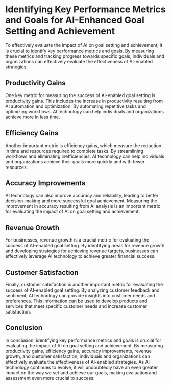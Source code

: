 Identifying Key Performance Metrics and Goals for AI-Enhanced Goal Setting and Achievement
==================================================================================================================================================================

To effectively evaluate the impact of AI on goal setting and achievement, it is crucial to identify key performance metrics and goals. By measuring these metrics and tracking progress towards specific goals, individuals and organizations can effectively evaluate the effectiveness of AI-enabled strategies.

Productivity Gains
------------------

One key metric for measuring the success of AI-enabled goal setting is productivity gains. This includes the increase in productivity resulting from AI automation and optimization. By automating repetitive tasks and optimizing workflows, AI technology can help individuals and organizations achieve more in less time.

Efficiency Gains
----------------

Another important metric is efficiency gains, which measure the reduction in time and resources required to complete tasks. By streamlining workflows and eliminating inefficiencies, AI technology can help individuals and organizations achieve their goals more quickly and with fewer resources.

Accuracy Improvements
---------------------

AI technology can also improve accuracy and reliability, leading to better decision-making and more successful goal achievement. Measuring the improvement in accuracy resulting from AI analysis is an important metric for evaluating the impact of AI on goal setting and achievement.

Revenue Growth
--------------

For businesses, revenue growth is a crucial metric for evaluating the success of AI-enabled goal setting. By identifying areas for revenue growth and developing strategies for achieving revenue targets, businesses can effectively leverage AI technology to achieve greater financial success.

Customer Satisfaction
---------------------

Finally, customer satisfaction is another important metric for evaluating the success of AI-enabled goal setting. By analyzing customer feedback and sentiment, AI technology can provide insights into customer needs and preferences. This information can be used to develop products and services that meet specific customer needs and increase customer satisfaction.

Conclusion
----------

In conclusion, identifying key performance metrics and goals is crucial for evaluating the impact of AI on goal setting and achievement. By measuring productivity gains, efficiency gains, accuracy improvements, revenue growth, and customer satisfaction, individuals and organizations can effectively evaluate the effectiveness of AI-enabled strategies. As AI technology continues to evolve, it will undoubtedly have an even greater impact on the way we set and achieve our goals, making evaluation and assessment even more crucial to success.
